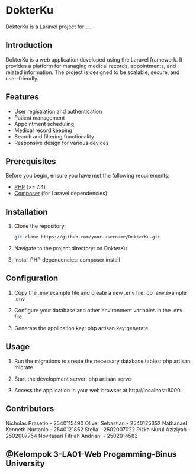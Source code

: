 # DokterKu

DokterKu is a Laravel project for ....

## Introduction

DokterKu is a web application developed using the Laravel framework. It provides a platform for managing medical records, appointments, and related information. The project is designed to be scalable, secure, and user-friendly.

## Features

- User registration and authentication
- Patient management
- Appointment scheduling
- Medical record keeping
- Search and filtering functionality
- Responsive design for various devices

## Prerequisites

Before you begin, ensure you have met the following requirements:

- [PHP](https://www.php.net/) (>= 7.4)
- [Composer](https://getcomposer.org/) (for Laravel dependencies)

## Installation

1. Clone the repository:

   ```bash
   git clone https://github.com/your-username/DokterKu.git

2. Navigate to the project directory:
    cd DokterKu

3. Install PHP dependencies:
    composer install

## Configuration

1. Copy the .env.example file and create a new .env file:
    cp .env.example .env

2. Configure your database and other environment variables in the .env file.

3. Generate the application key:
    php artisan key:generate

## Usage
1. Run the migrations to create the necessary database tables:
    php artisan migrate

2. Start the development server:
    php artisan serve

3. Access the application in your web browser at http://localhost:8000.

## Contributors
Nicholas Prasetio - 2540115490 
Oliver Sebastian - 2540125352 
Nathanael Kenneth Nurtanio - 2540121852 
Stella - 2502007022 
Rizka Nurul Aziziyah - 2502007754 
Novitasari Fitriah Andriani - 2502014583

## @Kelompok 3-LA01-Web Progamming-Binus University